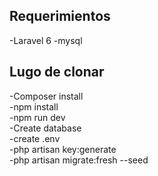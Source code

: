 ## Requerimientos

-Laravel 6
-mysql 

## Lugo de clonar

-Composer install <br>
-npm install <br>
-npm run dev <br>
-Create database <br>
-create .env<br>
-php artisan key:generate<br>
-php artisan migrate:fresh --seed<br>

